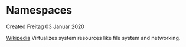 # Namespaces
Created Freitag 03 Januar 2020

[Wikipedia](https://en.wikipedia.org/wiki/Linux_namespaces)
Virtualizes system resources like file system and networking.

